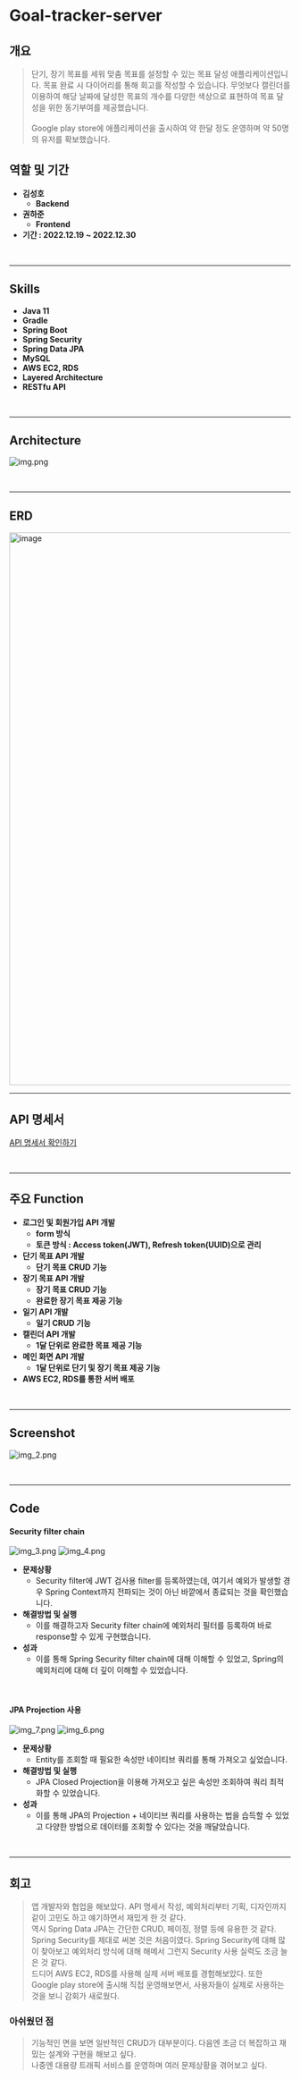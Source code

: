 # Goal-tracker-server

## 개요
> 단기, 장기 목표를 세워 맞춤 목표를 설정할 수 있는 목표 달성 애플리케이션입니다. 목표 완료 시 다이어리를 통해 회고를 작성할 수 있습니다. 무엇보다 캘린더를 이용하여 해당 날짜에 달성한 목표의 개수를 다양한 색상으로 표현하여 목표 달성을 위한 동기부여를 제공했습니다.
> <br><br>Google play store에 애플리케이션을 출시하여 약 한달 정도 운영하며 약 50명의 유저를 확보했습니다.

## 역할 및 기간
- **김성호**
  - **Backend**
- **권하준**
  - **Frontend**
- **기간 : 2022.12.19 ~ 2022.12.30**
<br>
<hr>

## Skills
- **Java 11**
- **Gradle**
- **Spring Boot**
- **Spring Security**
- **Spring Data JPA**
- **MySQL**
- **AWS EC2, RDS**
- **Layered Architecture**
- **RESTfu API**
<br>
<hr>

## Architecture

![img.png](img.png)

<br>
<hr>

## ERD

<img width="989" alt="image" src="https://github.com/OOOIOOOIO/Goal-tracker-server/assets/74396651/602f4d02-2ea9-4ba0-a161-c9d3892d6a0c">

<br>
<hr>

## API 명세서
[API 명세서 확인하기](https://github.com/OOOIOOOIO/Goal-tracker-server/wiki/API-%EB%AA%85%EC%84%B8%EC%84%9C.md)

<br>
<hr>

## 주요 Function
- **로그인 및 회원가입 API 개발**
  - **form 방식**
  - **토큰 방식 : Access token(JWT), Refresh token(UUID)으로 관리**
- **단기 목표 API 개발**
  - **단기 목표 CRUD 기능**
- **장기 목표 API 개발**
  - **장기 목표 CRUD 기능**
  - **완료한 장기 목표 제공 기능**
- **일기 API 개발**
  - **일기 CRUD 기능**
- **캘린더 API 개발**
  - **1달 단위로 완료한 목표 제공 기능**
- **메인 화면 API 개발**
  - **1달 단위로 단기 및 장기 목표 제공 기능**
- **AWS EC2, RDS를 통한 서버 배포**
<br>
<hr>

## Screenshot

![img_2.png](img_2.png)

<br>
<hr>

## Code

#### Security filter chain

![img_3.png](img_3.png)
![img_4.png](img_4.png)
- **문제상황**
  - Security filter에 JWT 검사용 filter를 등록하였는데, 여기서 예외가 발생할 경우 Spring Context까지 전파되는 것이 아닌 바깥에서 종료되는 것을 확인했습니다.
- **해결방법 및 실행**
  - 이를 해결하고자 Security filter chain에 예외처리 필터를 등록하여 바로 response할 수 있게 구현했습니다.
- **성과**
  - 이를 통해 Spring Security filter chain에 대해 이해할 수 있었고, Spring의 예외처리에 대해 더 깊이 이해할 수 있었습니다.

<br>

#### JPA Projection 사용
![img_7.png](img_7.png)
![img_6.png](img_6.png)
- **문제상황**
  - Entity를 조회할 때 필요한 속성만 네이티브 쿼리를 통해 가져오고 싶었습니다.
- **해결방법 및 실행**
  - JPA Closed Projection을 이용해 가져오고 싶은 속성만 조회하여 쿼리 최적화할 수 있었습니다.
- **성과**
  - 이를 통해 JPA의 Projection + 네이티브 쿼리를 사용하는 법을 습득할 수 있었고 다양한 방법으로 데이터를 조회할 수 있다는 것을 깨달았습니다.

<br>
<hr>

## 회고
> 앱 개발자와 협업을 해보았다. API 명세서 작성, 예외처리부터 기획, 디자인까지 같이 고민도 하고 얘기하면서 재밌게 한 것 같다.
> <br>역시 Spring Data JPA는 간단한 CRUD, 페이징, 정렬 등에 유용한 것 같다.
> <br>Spring Security를 제대로 써본 것은 처음이였다. Spring Security에 대해 많이 찾아보고 예외처리 방식에 대해 해메서 그런지 Security 사용 실력도 조금 늘은 것 같다.
> <br>드디어 AWS EC2, RDS를 사용해 실제 서버 배포를 경험해보았다. 또한 Google play store에 출시해 직접 운영해보면서, 사용자들이 실제로 사용하는 것을 보니 감회가 새로웠다. 

### 아쉬웠던 점
> 기능적인 면을 보면 일반적인 CRUD가 대부분이다. 다음엔 조금 더 복잡하고 재밌는 설계와 구현을 해보고 싶다.
> <br>나중엔 대용량 트래픽 서비스를 운영하며 여러 문제상황을 겪어보고 싶다.
